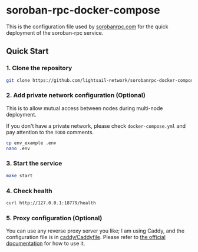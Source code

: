 # soroban-rpc-docker-compose

This is the configuration file used by [sorobanrpc.com](https://sorobanrpc.com) for the quick deployment of the soroban-rpc service.

## Quick Start

### 1. Clone the repository

```bash
git clone https://github.com/lightsail-network/sorobanrpc-docker-compose.git
```

### 2. Add private network configuration (Optional)

This is to allow mutual access between nodes during multi-node deployment.

If you don't have a private network, please check `docker-compose.yml` and pay attention to the `TODO` comments.

```bash
cp env_example .env
nano .env
```

### 3. Start the service

```bash
make start
```

### 4. Check health

```bash
curl http://127.0.0.1:18779/health
```

### 5. Proxy configuration (Optional)

You can use any reverse proxy server you like; I am using Caddy, and the configuration file is in [caddy/Caddyfile](./caddy/Caddyfile). Please refer to [the official documentation](https://caddyserver.com/docs/caddyfile/directives/reverse_proxy) for how to use it.
